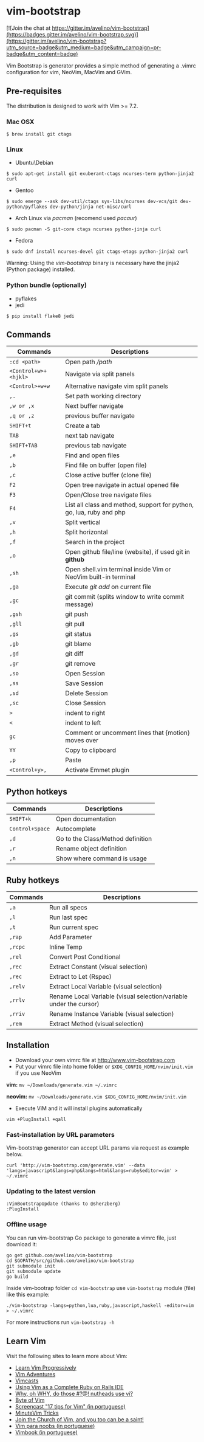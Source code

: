 # vim-bootstrap

[![Join the chat at https://gitter.im/avelino/vim-bootstrap](https://badges.gitter.im/avelino/vim-bootstrap.svg)](https://gitter.im/avelino/vim-bootstrap?utm_source=badge&utm_medium=badge&utm_campaign=pr-badge&utm_content=badge)

Vim Bootstrap is generator provides a simple method of generating a .vimrc configuration for vim, NeoVim, MacVim and GVim.

## Pre-requisites

The distribution is designed to work with Vim >= 7.2.

### Mac OSX

```
$ brew install git ctags
```

### Linux

* Ubuntu\Debian

```
$ sudo apt-get install git exuberant-ctags ncurses-term python-jinja2 curl
```

* Gentoo
```
$ sudo emerge --ask dev-util/ctags sys-libs/ncurses dev-vcs/git dev-python/pyflakes dev-python/jinja net-misc/curl
```

* Arch Linux via *pacman* (recomend used *pacaur*)
```
$ sudo pacman -S git-core ctags ncurses python-jinja curl
```
* Fedora

```
$ sudo dnf install ncurses-devel git ctags-etags python-jinja2 curl
```

Warning: Using the *vim-bootstrap* binary is necessary have the jinja2 (Python package) installed.

### Python bundle (optionally)

* pyflakes
* jedi
```
$ pip install flake8 jedi
```

## Commands

Commands | Descriptions
--- | ---
`:cd <path>` | Open path */path*
`<Control+w>+<hjkl>` | Navigate via split panels
`<Control>+w+w` | Alternative navigate vim split panels
`,.` | Set path working directory
`,w or ,x` | Next buffer navigate
`,q or ,z` | previous buffer navigate
`SHIFT+t` | Create a tab
`TAB` | next tab navigate
`SHIFT+TAB` | previous tab navigate
`,e` | Find and open files
`,b` | Find file on buffer (open file)
`,c` | Close active buffer (clone file)
`F2`  | Open tree navigate in actual opened file
`F3`  | Open/Close tree navigate files
`F4` | List all class and method, support for python, go, lua, ruby and php
`,v` | Split vertical
`,h` | Split horizontal
`,f` | Search in the project
`,o` | Open github file/line (website), if used git in **github**
`,sh` | Open shell.vim terminal inside Vim or NeoVim built-in terminal
`,ga` | Execute *git add* on current file
`,gc` | git commit (splits window to write commit message)
`,gsh` | git push
`,gll` | git pull
`,gs` | git status
`,gb` | git blame
`,gd` | git diff
`,gr` | git remove
`,so` | Open Session
`,ss` | Save Session
`,sd` | Delete Session
`,sc` | Close Session
`>` | indent to right
`<` | indent to left
`gc` | Comment or uncomment lines that {motion} moves over
`YY` | Copy to clipboard
`,p` | Paste
`<Control+y>,` | Activate Emmet plugin

## Python hotkeys

Commands | Descriptions
--- | ---
`SHIFT+k` | Open documentation
`Control+Space` | Autocomplete
`,d` | Go to the Class/Method definition
`,r` | Rename object definition
`,n` | Show where command is usage

## Ruby hotkeys
Commands | Descriptions
    ------- | -------
`,a`        | Run all specs
`,l`        | Run last spec
`,t`        | Run current spec
`,rap`        | Add Parameter
`,rcpc`     | Inline Temp
`,rel`        | Convert Post Conditional
`,rec`        | Extract Constant          (visual selection)
`,rec`       | Extract to Let (Rspec)
`,relv`     | Extract Local Variable    (visual selection)
`,rrlv`     | Rename Local Variable     (visual selection/variable under the cursor)
`,rriv`     | Rename Instance Variable  (visual selection)
`,rem`      | Extract Method            (visual selection)

## Installation

* Download your own vimrc file at http://www.vim-bootstrap.com
* Put your vimrc file into home folder or `$XDG_CONFIG_HOME/nvim/init.vim` if you use NeoVim

**vim:** `mv ~/Downloads/generate.vim ~/.vimrc`

**neovim:** `mv ~/Downloads/generate.vim $XDG_CONFIG_HOME/nvim/init.vim`

* Execute ViM and it will install plugins automatically
```
vim +PlugInstall +qall
```

### Fast-installation by URL parameters

Vim-bootstrap generator can accept URL params via request as example below.

    curl 'http://vim-bootstrap.com/generate.vim' --data 'langs=javascript&langs=php&langs=html&langs=ruby&editor=vim' > ~/.vimrc


### Updating to the latest version

    :VimBootstrapUpdate (thanks to @sherzberg)
    :PlugInstall


### Offline usage

You can run vim-bootstrap Go package to generate a vimrc file, just download it:

    go get github.com/avelino/vim-bootstrap
    cd $GOPATH/src/github.com/avelino/vim-bootstrap
	git submodule init
	git submodule update
    go build

Inside vim-bootrap folder `cd vim-bootstrap` use `vim-bootstrap` module (file) like this example:

    ./vim-bootstrap -langs=python,lua,ruby,javascript,haskell -editor=vim > ~/.vimrc

For more instructions run `vim-bootstrap -h`

## Learn Vim

Visit the following sites to learn more about Vim:

* [Learn Vim Progressively](http://yannesposito.com/Scratch/en/blog/Learn-Vim-Progressively/)
* [Vim Adventures](http://vim-adventures.com/)
* [Vimcasts](http://vimcasts.org)
* [Using Vim as a Complete Ruby on Rails IDE](http://biodegradablegeek.com/2007/12/using-vim-as-a-complete-ruby-on-rails-ide/)
* [Why, oh WHY, do those #?@! nutheads use vi?](http://www.viemu.com/a-why-vi-vim.html)
* [Byte of Vim](http://www.swaroopch.com/notes/Vim)
* [Screencast "17 tips for Vim" (in portuguese)](http://blog.lucascaton.com.br/?p=1081)
* [MinuteVim Tricks](https://www.youtube.com/user/MinuteVimTricks)
* [Join the Church of Vim, and you too can be a saint!](http://www.avelino.xxx/2015/03/church-vim)
* [Vim para noobs (in portuguese)](https://woliveiras.com.br/vimparanoobs/)
* [Vimbook (in portuguese)](https://cassiobotaro.gitbooks.io/vimbook/content/)
